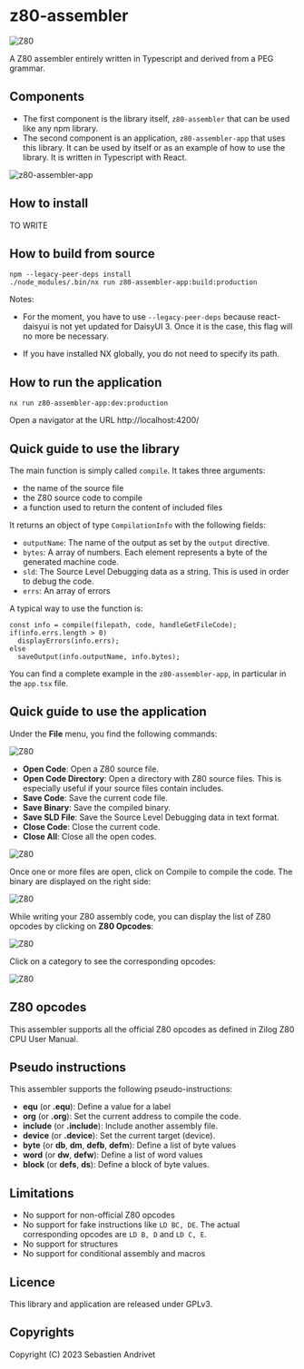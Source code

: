 # z80-assembler

![Z80](assets/images/logo.png)

A Z80 assembler entirely written in Typescript and derived from a PEG grammar.

## Components

* The first component is the library itself, `z80-assembler` that can be used like any npm library.
* The second component is an application, `z80-assembler-app` that uses this library.
  It can be used by itself or as an example of how to use the library. It is written in Typescript with React.

![z80-assembler-app](assets/images/z80-assembler-app.png)

## How to install

TO WRITE

## How to build from source

```
npm --legacy-peer-deps install
./node_modules/.bin/nx run z80-assembler-app:build:production
```

Notes: 

* For the moment, you have to use `--legacy-peer-deps` because react-daisyui is not yet updated for DaisyUI 3.
Once it is the case, this flag will no more be necessary.

* If you have installed NX globally, you do not need to specify its path.

## How to run the application

```
nx run z80-assembler-app:dev:production
```

Open a navigator at the URL http://localhost:4200/

## Quick guide to use the library

The main function is simply called `compile`. It takes three arguments:

* the name of the source file
* the Z80 source code to compile
* a function used to return the content of included files

It returns an object of type `CompilationInfo` with the following fields:

* `outputName`: The name of the output as set by the `output` directive.
* `bytes`: A array of numbers. Each element represents a byte of the generated machine code.
* `sld`: The Source Level Debugging data as a string. This is used in order to debug the code.
* `errs`: An array of errors

A typical way to use the function is:

```
const info = compile(filepath, code, handleGetFileCode);
if(info.errs.length > 0)
  displayErrors(info.errs);
else
  saveOutput(info.outputName, info.bytes);
```

You can find a complete example in the `z80-assembler-app`, in particular in the `app.tsx` file.

## Quick guide to use the application

Under the **File** menu, you find the following commands:

![Z80](assets/images/menu.png)

* **Open Code**: Open a Z80 source file.
* **Open Code Directory**: Open a directory with Z80 source files. This is especially useful if your source files contain includes.
* **Save Code**: Save the current code file.
* **Save Binary**: Save the compiled binary.
* **Save SLD File**: Save the Source Level Debugging data in text format.
* **Close Code**: Close the current code.
* **Close All**: Close all the open codes.

![Z80](assets/images/open-dir.png)

Once one or more files are open, click on Compile to compile the code.
The binary are displayed on the right side:

![Z80](assets/images/compile.png)

While writing your Z80 assembly code, you can display the list of Z80 opcodes by clicking on **Z80 Opcodes**:

![Z80](assets/images/opcodes.png)

Click on a category to see the corresponding opcodes:

![Z80](assets/images/opcodes-load8.png)

## Z80 opcodes

This assembler supports all the official Z80 opcodes as defined in Zilog Z80 CPU User Manual.

## Pseudo instructions

This assembler supports the following pseudo-instructions:

* **equ** (or **.equ**): Define a value for a label
* **org** (or **.org**): Set the current address to compile the code.
* **include** (or **.include**): Include another assembly file.
* **device** (or **.device**): Set the current target (device).
* **byte** (or **db**, **dm**, **defb**, **defm**): Define a list of byte values
* **word** (or **dw**, **defw**): Define a list of word values
* **block** (or **defs**, **ds**): Define a block of byte values.


## Limitations

* No support for non-official Z80 opcodes
* No support for fake instructions like `LD BC, DE`. The actual corresponding opcodes are `LD B, D` and  `LD C, E`.
* No support for structures
* No support for conditional assembly and macros

## Licence

This library and application are released under GPLv3.

## Copyrights

Copyright (C) 2023 Sebastien Andrivet
